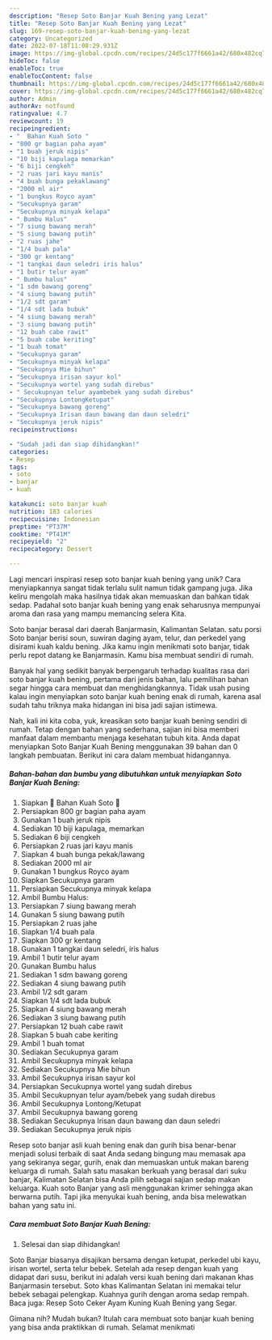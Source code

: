 ```yaml
---
description: "Resep Soto Banjar Kuah Bening yang Lezat"
title: "Resep Soto Banjar Kuah Bening yang Lezat"
slug: 169-resep-soto-banjar-kuah-bening-yang-lezat
category: Uncategorized
date: 2022-07-18T11:08:29.931Z
image: https://img-global.cpcdn.com/recipes/24d5c177f6661a42/680x482cq70/soto-banjar-kuah-bening-foto-resep-utama.jpg
hideToc: false
enableToc: true
enableTocContent: false
thumbnail: https://img-global.cpcdn.com/recipes/24d5c177f6661a42/680x482cq70/soto-banjar-kuah-bening-foto-resep-utama.jpg
cover: https://img-global.cpcdn.com/recipes/24d5c177f6661a42/680x482cq70/soto-banjar-kuah-bening-foto-resep-utama.jpg
author: Admin
authorAv: notfound
ratingvalue: 4.7
reviewcount: 19
recipeingredient:
- "  Bahan Kuah Soto "
- "800 gr bagian paha ayam"
- "1 buah jeruk nipis"
- "10 biji kapulaga memarkan"
- "6 biji cengkeh"
- "2 ruas jari kayu manis"
- "4 buah bunga pekaklawang"
- "2000 ml air"
- "1 bungkus Royco ayam"
- "Secukupnya garam"
- "Secukupnya minyak kelapa"
- " Bumbu Halus"
- "7 siung bawang merah"
- "5 siung bawang putih"
- "2 ruas jahe"
- "1/4 buah pala"
- "300 gr kentang"
- "1 tangkai daun seledri iris halus"
- "1 butir telur ayam"
- " Bumbu halus"
- "1 sdm bawang goreng"
- "4 siung bawang putih"
- "1/2 sdt garam"
- "1/4 sdt lada bubuk"
- "4 siung bawang merah"
- "3 siung bawang putih"
- "12 buah cabe rawit"
- "5 buah cabe keriting"
- "1 buah tomat"
- "Secukupnya garam"
- "Secukupnya minyak kelapa"
- "Secukupnya Mie bihun"
- "Secukupnya irisan sayur kol"
- "Secukupnya wortel yang sudah direbus"
- " Secukupnyan telur ayambebek yang sudah direbus"
- "Secukupnya LontongKetupat"
- "Secukupnya bawang goreng"
- "Secukupnya Irisan daun bawang dan daun seledri"
- "Secukupnya jeruk nipis"
recipeinstructions:

- "Sudah jadi dan siap dihidangkan!"
categories:
- Resep
tags:
- soto
- banjar
- kuah

katakunci: soto banjar kuah 
nutrition: 183 calories
recipecuisine: Indonesian
preptime: "PT37M"
cooktime: "PT41M"
recipeyield: "2"
recipecategory: Dessert

---
```





Lagi mencari inspirasi resep soto banjar kuah bening yang unik? Cara menyiapkannya sangat tidak terlalu sulit namun tidak gampang juga. Jika keliru mengolah maka hasilnya tidak akan memuaskan dan bahkan tidak sedap. Padahal soto banjar kuah bening yang enak seharusnya mempunyai aroma dan rasa yang mampu memancing selera Kita.





Soto banjar berasal dari daerah Banjarmasin, Kalimantan Selatan. satu porsi Soto banjar berisi soun, suwiran daging ayam, telur, dan perkedel yang disirami kuah kaldu bening. Jika kamu ingin menikmati soto banjar, tidak perlu repot datang ke Banjarmasin. Kamu bisa membuat sendiri di rumah.

Banyak hal yang sedikit banyak berpengaruh terhadap kualitas rasa dari soto banjar kuah bening, pertama dari jenis bahan, lalu pemilihan bahan segar hingga cara membuat dan menghidangkannya. Tidak usah pusing kalau ingin menyiapkan soto banjar kuah bening enak di rumah, karena asal sudah tahu triknya maka hidangan ini bisa jadi sajian istimewa.






Nah, kali ini kita coba, yuk, kreasikan soto banjar kuah bening sendiri di rumah. Tetap dengan bahan yang sederhana, sajian ini bisa memberi manfaat dalam membantu menjaga kesehatan tubuh kita. Anda dapat menyiapkan Soto Banjar Kuah Bening menggunakan 39 bahan dan 0 langkah pembuatan. Berikut ini cara dalam membuat hidangannya.

<!--inarticleads1-->

##### Bahan-bahan dan bumbu yang dibutuhkan untuk menyiapkan Soto Banjar Kuah Bening:

1. Siapkan  🔆 Bahan Kuah Soto 🔆
1. Persiapkan 800 gr bagian paha ayam
1. Gunakan 1 buah jeruk nipis
1. Sediakan 10 biji kapulaga, memarkan
1. Sediakan 6 biji cengkeh
1. Persiapkan 2 ruas jari kayu manis
1. Siapkan 4 buah bunga pekak/lawang
1. Sediakan 2000 ml air
1. Gunakan 1 bungkus Royco ayam
1. Siapkan Secukupnya garam
1. Persiapkan Secukupnya minyak kelapa
1. Ambil  Bumbu Halus:
1. Persiapkan 7 siung bawang merah
1. Gunakan 5 siung bawang putih
1. Persiapkan 2 ruas jahe
1. Siapkan 1/4 buah pala
1. Siapkan 300 gr kentang
1. Gunakan 1 tangkai daun seledri, iris halus
1. Ambil 1 butir telur ayam
1. Gunakan  Bumbu halus
1. Sediakan 1 sdm bawang goreng
1. Sediakan 4 siung bawang putih
1. Ambil 1/2 sdt garam
1. Siapkan 1/4 sdt lada bubuk
1. Siapkan 4 siung bawang merah
1. Sediakan 3 siung bawang putih
1. Persiapkan 12 buah cabe rawit
1. Siapkan 5 buah cabe keriting
1. Ambil 1 buah tomat
1. Sediakan Secukupnya garam
1. Ambil Secukupnya minyak kelapa
1. Sediakan Secukupnya Mie bihun
1. Ambil Secukupnya irisan sayur kol
1. Persiapkan Secukupnya wortel yang sudah direbus
1. Ambil  Secukupnyan telur ayam/bebek yang sudah direbus
1. Ambil Secukupnya Lontong/Ketupat
1. Ambil Secukupnya bawang goreng
1. Sediakan Secukupnya Irisan daun bawang dan daun seledri
1. Sediakan Secukupnya jeruk nipis


Resep soto banjar asli kuah bening enak dan gurih bisa benar-benar menjadi solusi terbaik di saat Anda sedang bingung mau memasak apa yang sekiranya segar, gurih, enak dan memuaskan untuk makan bareng keluarga di rumah. Salah satu masakan berkuah yang berasal dari suku banjar, Kalimatan Selatan bisa Anda pilih sebagai sajian sedap makan keluarga. Kuah soto Banjar yang asli menggunakan krimer sehingga akan berwarna putih. Tapi jika menyukai kuah bening, anda bisa melewatkan bahan yang satu ini. 

<!--inarticleads2-->

##### Cara membuat Soto Banjar Kuah Bening:


1. Selesai dan siap dihidangkan!

Soto Banjar biasanya disajikan bersama dengan ketupat, perkedel ubi kayu, irisan wortel, serta telur bebek. Setelah ada resep dengan kuah yang didapat dari susu, berikut ini adalah versi kuah bening dari makanan khas Banjarmasin tersebut. Soto khas Kalimantan Selatan ini memakai telur bebek sebagai pelengkap. Kuahnya gurih dengan aroma sedap rempah. Baca juga: Resep Soto Ceker Ayam Kuning Kuah Bening yang Segar. 

Gimana nih? Mudah bukan? Itulah cara membuat soto banjar kuah bening yang bisa anda praktikkan di rumah. Selamat menikmati
